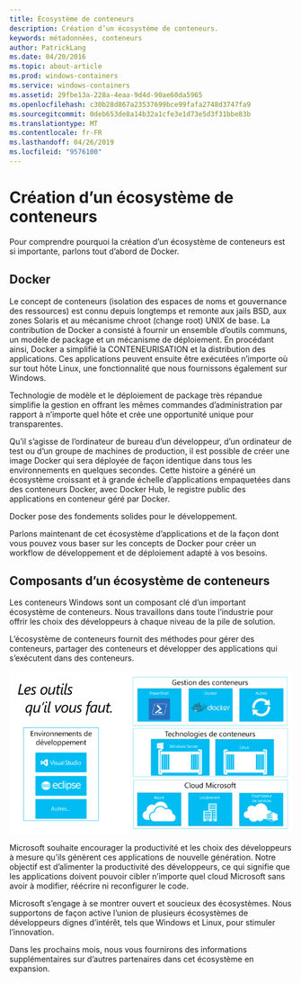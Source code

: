 ```yaml
---
title: Écosystème de conteneurs
description: Création d’un écosystème de conteneurs.
keywords: métadonnées, conteneurs
author: PatrickLang
ms.date: 04/20/2016
ms.topic: about-article
ms.prod: windows-containers
ms.service: windows-containers
ms.assetid: 29fbe13a-228a-4eaa-9d4d-90ae60da5965
ms.openlocfilehash: c30b28d867a23537699bce99fafa2748d3747fa9
ms.sourcegitcommit: 0deb653de8a14b32a1cfe3e1d73e5d3f31bbe83b
ms.translationtype: MT
ms.contentlocale: fr-FR
ms.lasthandoff: 04/26/2019
ms.locfileid: "9576100"
---
```

# <a name="building-a-container-ecosystem"></a>Création d’un écosystème de conteneurs

Pour comprendre pourquoi la création d’un écosystème de conteneurs est si importante, parlons tout d’abord de Docker.

## <a name="docker"></a>Docker

Le concept de conteneurs (isolation des espaces de noms et gouvernance des ressources) est connu depuis longtemps et remonte aux jails BSD, aux zones Solaris et au mécanisme chroot (change root) UNIX de base.   La contribution de Docker a consisté à fournir un ensemble d’outils communs, un modèle de package et un mécanisme de déploiement.  En procédant ainsi, Docker a simplifié la CONTENEURISATION et la distribution des applications.  Ces applications peuvent ensuite être exécutées n’importe où sur tout hôte Linux, une fonctionnalité que nous fournissons également sur Windows.

Technologie de modèle et le déploiement de package très répandue simplifie la gestion en offrant les mêmes commandes d’administration par rapport à n’importe quel hôte et crée une opportunité unique pour transparentes.

Qu’il s’agisse de l’ordinateur de bureau d’un développeur, d’un ordinateur de test ou d’un groupe de machines de production, il est possible de créer une image Docker qui sera déployée de façon identique dans tous les environnements en quelques secondes. Cette histoire a généré un écosystème croissant et à grande échelle d’applications empaquetées dans des conteneurs Docker, avec Docker Hub, le registre public des applications en conteneur géré par Docker.

Docker pose des fondements solides pour le développement.

Parlons maintenant de cet écosystème d’applications et de la façon dont vous pouvez vous baser sur les concepts de Docker pour créer un workflow de développement et de déploiement adapté à vos besoins.

## <a name="components-in-a-container-ecosystem"></a>Composants d’un écosystème de conteneurs

Les conteneurs Windows sont un composant clé d’un important écosystème de conteneurs. Nous travaillons dans toute l’industrie pour offrir les choix des développeurs à chaque niveau de la pile de solution.

L’écosystème de conteneurs fournit des méthodes pour gérer des conteneurs, partager des conteneurs et développer des applications qui s’exécutent dans des conteneurs.

![](media/containerEcosystem.png)

Microsoft souhaite encourager la productivité et les choix des développeurs à mesure qu’ils génèrent ces applications de nouvelle génération.  Notre objectif est d’alimenter la productivité des développeurs, ce qui signifie que les applications doivent pouvoir cibler n’importe quel cloud Microsoft sans avoir à modifier, réécrire ni reconfigurer le code.

Microsoft s’engage à se montrer ouvert et soucieux des écosystèmes.  Nous supportons de façon active l’union de plusieurs écosystèmes de développeurs dignes d’intérêt, tels que Windows et Linux, pour stimuler l’innovation.

Dans les prochains mois, nous vous fournirons des informations supplémentaires sur d’autres partenaires dans cet écosystème en expansion.
